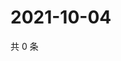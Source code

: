 # 2021-10-04

共 0 条

<!-- BEGIN -->
<!-- 最后更新时间 Mon Oct 04 2021 21:20:38 GMT+0800 (China Standard Time) -->

<!-- END -->
